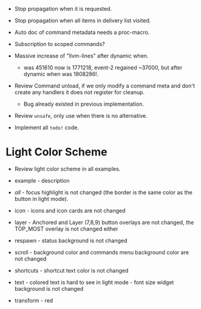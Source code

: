 * Stop propagation when it is requested.
* Stop propagation when all items in delivery list visited.
* Auto doc of command metadata needs a proc-macro.
* Subscription to scoped commands?

* Massive increase of "llvm-lines" after dynamic when.
    - was 451610 now is 1771218, event-2 regained ~37000, but after dynamic when was 1808286!.
* Review Command unload, if we only modify a command meta and don't create any handlers it does not register for cleanup.
    - Bug already existed in previous implementation.
* Review `unsafe`, only use when there is no alternative.
* Implement all `todo!` code.

# Light Color Scheme

* Review light color scheme in all examples.

- example    - description
- *all*      - focus highlight is not changed (the border is the same color as the button in light mode).
- icon       - icons and icon cards are not changed
- layer      - Anchored and Layer (7,8,9) button overlays are not changed, the TOP_MOST overlay is not changed either
- respawn    - status background is not changed
- scroll     - background color and commands menu background color are not changed
- shortcuts  - shortcut text color is not changed

- text       - colored text is hard to see in light mode
             - font size widget background is not changed

- transform  - red
